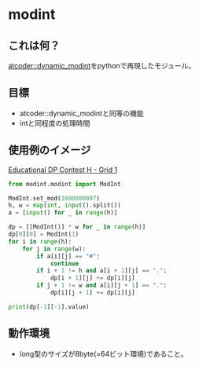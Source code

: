 # modint

## これは何？

[atcoder::dynamic_modint](https://atcoder.github.io/ac-library/document_ja/modint.html)をpythonで再現したモジュール。

## 目標

* atcoder::dynamic_modintと同等の機能
* intと同程度の処理時間

## 使用例のイメージ

[Educational DP Contest H - Grid 1](https://atcoder.jp/contests/dp/tasks/dp_h)

```py
from modint.modint import ModInt

ModInt.set_mod(1000000007)
h, w = map(int, input().split())
a = [input() for _ in range(h)]

dp = [[ModInt()] * w for _ in range(h)]
dp[0][0] = ModInt(1)
for i in range(h):
    for j in range(w):
        if a[i][j] == "#":
            continue
        if i + 1 != h and a[i + 1][j] == ".":
            dp[i + 1][j] += dp[i][j]
        if j + 1 != w and a[i][j + 1] == ".":
            dp[i][j + 1] += dp[i][j]

print(dp[-1][-1].value)

```

## 動作環境
* long型のサイズが8byte(=64ビット環境)であること。

